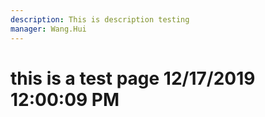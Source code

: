 ```yaml
---
description: This is description testing
manager: Wang.Hui
---
```

# this is a test page 12/17/2019 12:00:09 PM